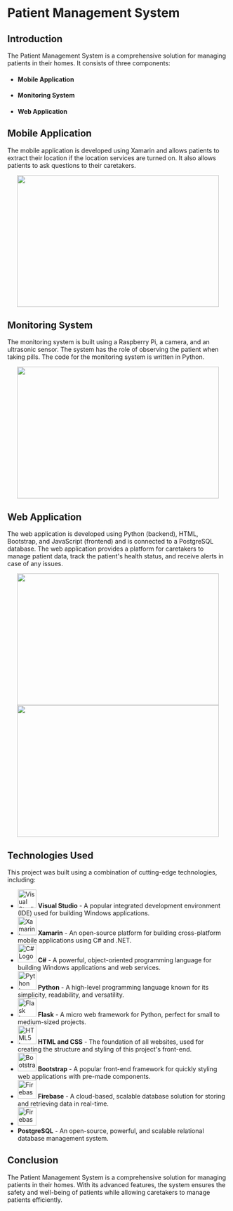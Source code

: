 <h1>Patient Management System</h1>
<h2>Introduction</h2>
<p>The Patient Management System is a comprehensive solution for managing patients in their homes. It consists of three components:</p>
<ul>
  <li><h4>Mobile Application</h4></li>
  <li><h4>Monitoring System</h4></li>
  <li><h4>Web Application</h4></li>
</ul>
<h2>Mobile Application</h2>
<p>The mobile application is developed using Xamarin and allows patients to extract their location if the location services are turned on. It also allows patients to ask questions to their caretakers.</p>

<p align="center">
  <img width = "460" height="300" src="https://user-images.githubusercontent.com/92048815/217922408-f05cb1b0-7dea-4f21-b616-bdc5f3478969.png">
</p>

<h2>Monitoring System</h2>
<p>The monitoring system is built using a Raspberry Pi, a camera, and an ultrasonic sensor. The system has the role of observing the patient when taking pills. The code for the monitoring system is written in Python.</p>

<p align="center">
  <img width = "460" height="300" src="https://user-images.githubusercontent.com/92048815/217921986-9b5477c8-1ef9-4bdc-8962-a3b64c0705f3.png">
</p>

<h2>Web Application</h2>
<p>The web application is developed using Python (backend), HTML, Bootstrap, and JavaScript (frontend) and is connected to a PostgreSQL database. The web application provides a platform for caretakers to manage patient data, track the patient's health status, and receive alerts in case of any issues.</p>

<p align="center">
  <img width = "460" height="300" src="https://user-images.githubusercontent.com/92048815/217922668-89570aa2-b8ec-404d-8f3d-f7cb569e5f84.png">
  <img width = "460" height="300" src="https://user-images.githubusercontent.com/92048815/217922619-1f36603d-e4e1-4676-b031-abc5009f2aab.png">
</p>

<h2>Technologies Used</h2>
<p>This project was built using a combination of cutting-edge technologies, including:</p>
<ul>
  <li>
    <img src="https://upload.wikimedia.org/wikipedia/commons/thumb/9/9a/Visual_Studio_2019_icon.svg/1024px-Visual_Studio_2019_icon.svg.png" alt="Visual Studio Logo" height="42" width="42">
    <strong>Visual Studio</strong> - A popular integrated development environment (IDE) used for building Windows applications.
  </li>
  <li>
    <img src="https://docs.microsoft.com/en-us/xamarin/get-started/media/home/logo.png" alt="Xamarin Logo" height="42" width="42">
    <strong>Xamarin</strong> - An open-source platform for building cross-platform mobile applications using C# and .NET.
  </li>
  <li>
    <img src="https://cdn.worldvectorlogo.com/logos/c-sharp-1.svg" alt="C# Logo" height="42" width="42">
    <strong>C#</strong> - A powerful, object-oriented programming language for building Windows applications and web services.
  </li>
  <li>
    <img src="https://upload.wikimedia.org/wikipedia/commons/f/f8/Python_logo_and_wordmark.svg" alt="Python Logo" height="42" width="42">
    <strong>Python</strong> - A high-level programming language known for its simplicity, readability, and versatility.
  </li>
  <li>
    <img src="https://flask.palletsprojects.com/en/2.0.x/_images/flask-logo.png" alt="Flask Logo" height="42" width="42">
    <strong>Flask</strong> - A micro web framework for Python, perfect for small to medium-sized projects.
  </li>
  <li>
    <img src="https://cdn.worldvectorlogo.com/logos/html5.svg" alt="HTML5 Logo" height="42" width="42">
    <strong>HTML and CSS</strong> - The foundation of all websites, used for creating the structure and styling of this project's front-end.
  </li>
  <li>
    <img src="https://cdn.worldvectorlogo.com/logos/bootstrap-4.svg" alt="Bootstrap Logo" height="42" width="42">
    <strong>Bootstrap</strong> - A popular front-end framework for quickly styling web applications with pre-made components.
  </li>
  <li>
    <img src="https://upload.wikimedia.org/wikipedia/commons/thumb/d/df/Firebase_Logo.svg/1024px-Firebase_Logo.svg.png" alt="Firebase Logo" height="42" width="42">
    <strong>Firebase</strong> - A cloud-based, scalable database solution for storing and retrieving data in real-time.
  </li>
  <li>
    <img src="https://www.postgresql.org/about/logo/" alt="Firebase Logo" height="42" width="42">
    <li><strong>PostgreSQL</strong> - An open-source, powerful, and scalable relational database management system.</li>
  </li>
</ul>

<h2>Conclusion</h2>
<p>The Patient Management System is a comprehensive solution for managing patients in their homes. With its advanced features, the system ensures the safety and well-being of patients while allowing caretakers to manage patients efficiently.</p>


